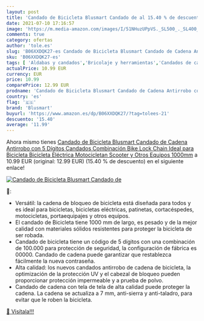 ```yaml
---
layout: post
title: 'Candado de Bicicleta Blusmart Candado de al 15.40 % de descuento'
date: 2021-07-10 17:16:57
image: 'https://m.media-amazon.com/images/I/51NHuzUPpVS._SL500_._SL400_.jpg'
comments: true
category: ofertas
author: 'tole.es'
slug: 'B06XXDQK27-es Candado de Bicicleta Blusmart Candado de Cadena Antirrobo...'
sku: 'B06XXDQK27-es'
tags: [ 'Aldabas y candados','Bricolaje y herramientas','Candados de cadena','Ferretería','bicicleta','blusmart', ]
actualPrice: 10.99 EUR
currency: EUR
price: 10.99
comparePrice: 12.99 EUR
prodname: 'Candado de Bicicleta Blusmart Candado de Cadena Antirrobo con 5 Dígitos Candados Combinación Bike Lock Chain Ideal para Bicicleta  Bicicleta Eléctrica  Motocicletan  Scooter y Otros Equipos 1000mm'
country: 'es'
flag: '🇪🇸'
brand: 'Blusmart'
buyurl: 'https://www.amazon.es/dp/B06XXDQK27/?tag=tolees-21'
descuento: '15.40'
average: '11.99'
---
```


Ahora mismo tienes [Candado de Bicicleta Blusmart Candado de Cadena Antirrobo con 5 Dígitos Candados Combinación Bike Lock Chain Ideal para Bicicleta  Bicicleta Eléctrica  Motocicletan  Scooter y Otros Equipos 1000mm](https://www.amazon.es/dp/B06XXDQK27/?tag=tolees-21) a 10.99 EUR (original: 12.99 EUR) (15.40 %  de descuento) en el siguiente enlace!

[![Candado de Bicicleta Blusmart Candado de](https://m.media-amazon.com/images/I/51NHuzUPpVS._SL500_._SL400_.jpg)](https://www.amazon.es/dp/B06XXDQK27/?tag=tolees-21)

🔎:

- Versátil: la cadena de bloqueo de bicicleta está diseñada para todos y es ideal para bicicletas, bicicletas eléctricas, patinetas, cortacéspedes, motocicletas, portaequipajes y otros equipos.
- El candado de Bicicleta tiene 1000 mm de largo, es pesado y de la mejor calidad con materiales sólidos resistentes para proteger la bicicleta de ser robada.
- Candado de bicicleta tiene un código de 5 dígitos con una combinación de 100.000 para protección de seguridad, la configuración de fábrica es 00000. Candado de cadena puede garantizar que restablezca fácilmente la nueva contraseña.
- Alta calidad: los nuevos candados antirrobo de cadena de bicicleta, la optimización de la protección UV y el cabezal de bloqueo pueden proporcionar protección impermeable y a prueba de polvo.
- Candado de cadena con tela de tela de alta calidad puede proteger la cadena. La cadena se actualiza a 7 mm, anti-sierra y anti-taladro, para evitar que le roben la bicicleta.

[🛒 Visítala!!!](https://www.amazon.es/dp/B06XXDQK27/?tag=tolees-21)
